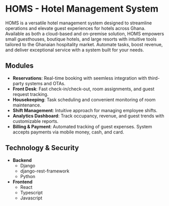 # HOMS - Hotel Management System
HOMS is a versatile hotel management system designed to streamline operations and elevate guest experiences for hotels across Ghana. Available as both a cloud-based and on-premise solution, HOMS empowers small guesthouses, boutique hotels, and large resorts with intuitive tools tailored to the Ghanaian hospitality market. Automate tasks, boost revenue, and deliver exceptional service with a system built for your needs.

## Modules
- **Reservations**: Real-time booking with seemless integration with third-party systems and OTAs.
- **Front Desk**: Fast check-in/check-out, room assignments, and guest request tracking.
- **Housekeeping**: Task scheduling and convenient monitoring of room maintenance.
- **Shift Management**: Intuitive approach for managing employee shifts.
- **Analytics Dashboard**: Track occupancy, revenue, and guest trends with customizable reports.
- **Billing & Payment**: Automated tracking of guest expenses. System accepts payments via mobile money, cash, and card.

## Technology & Security
- **Backend** 
    - Django
    - django-rest-framework
    - Python
- **Frontend**
    - React
    - Typescript
    - Javascript
